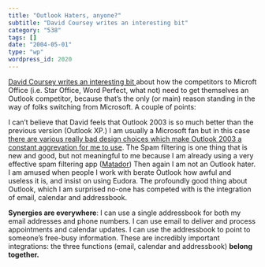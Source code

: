 ```yaml
---
title: "Outlook Haters, anyone?"
subtitle: "David Coursey writes an interesting bit"
category: "538"
tags: []
date: "2004-05-01"
type: "wp"
wordpress_id: 2020
---
```

[David Coursey writes an interesting bit ](http://blog.ziffdavis.com/coursey/archive/2004/04/28/739.aspx)about how the competitors to Microft Office (i.e. Star Office, Word Perfect, what not) need to get themselves an Outlook competitor, because that’s the only (or main) reason standing in the way of folks switching from Microsoft. A couple of points:

I can’t believe that David feels that Outlook 2003 is so much better than the previous version (Outlook XP.) I am usually a Microsoft fan but in this case [there are various really bad design choices which make Outlook 2003 a constant aggrevation for me to use](/weblogs/archives/000373.html). The Spam filtering is one thing that is new and good, but not meaningful to me because I am already using a very effective spam filtering app ([Matador](http://www.mailfrontier.com/products_matador.html))
Then again I am not an Outlook hater. I am amused when people I work with berate Outlook how awful and useless it is, and insist on using Eudora. The profoundly good thing about Outlook, which I am surprised no-one has competed with is the integration of email, calendar and addressbook. 

**Synergies are everywhere**: I can use a single addressbook for both my email addresses and phone numbers. I can use email to deliver and process appointments and calendar updates. I can use the addressbook to point to someone’s free-busy information. These are incredibly important integrations: the three functions (email, calendar and addressbook) **belong together.**